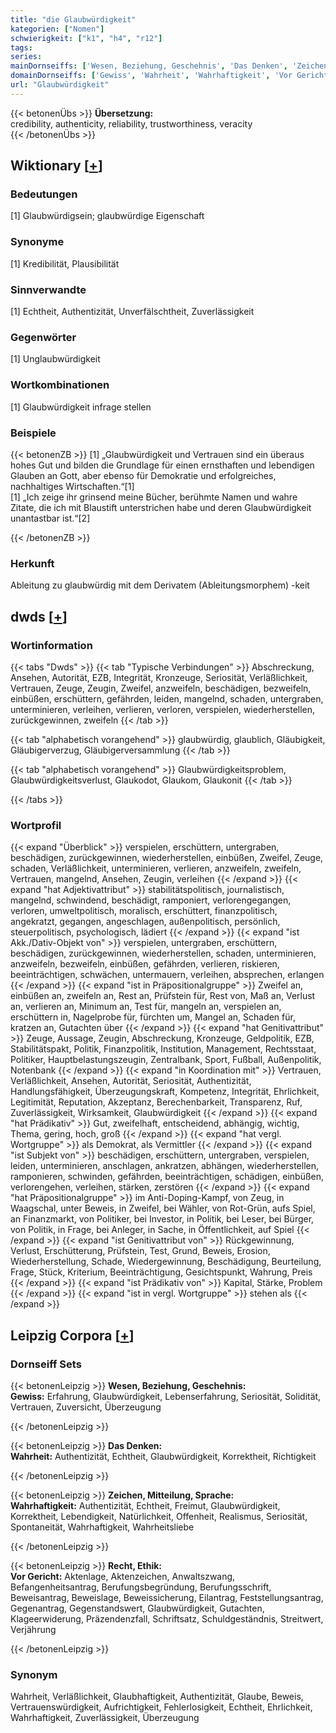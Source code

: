 ```yaml
---
title: "die Glaubwürdigkeit"
kategorien: ["Nomen"]
schwierigkeit: ["k1", "h4", "r12"]
tags:
series:
mainDornseiffs: ['Wesen, Beziehung, Geschehnis', 'Das Denken', 'Zeichen, Mitteilung, Sprache', 'Recht, Ethik']
domainDornseiffs: ['Gewiss', 'Wahrheit', 'Wahrhaftigkeit', 'Vor Gericht']
url: "Glaubwürdigkeit"
---
```


{{< betonenÜbs >}}
**Übersetzung:**  
credibility, authenticity, reliability, trustworthiness, veracity  
{{< /betonenÜbs >}}

## Wiktionary [[+](https://de.wiktionary.org/wiki/Glaubwürdigkeit)]

### Bedeutungen
[1] Glaubwürdigsein; glaubwürdige Eigenschaft  

### Synonyme
[1] Kredibilität, Plausibilität  

### Sinnverwandte
[1] Echtheit, Authentizität, Unverfälschtheit, Zuverlässigkeit  

### Gegenwörter
[1] Unglaubwürdigkeit  

### Wortkombinationen
[1] Glaubwürdigkeit infrage stellen  

### Beispiele
{{< betonenZB >}}
[1] „Glaubwürdigkeit und Vertrauen sind ein überaus hohes Gut und bilden die Grundlage für einen ernsthaften und lebendigen Glauben an Gott, aber ebenso für Demokratie und erfolgreiches, nachhaltiges Wirtschaften.“[1]  
[1] „Ich zeige ihr grinsend meine Bücher, berühmte Namen und wahre Zitate, die ich mit Blaustift unterstrichen habe und deren Glaubwürdigkeit unantastbar ist.“[2]  

{{< /betonenZB >}}
### Herkunft
Ableitung zu glaubwürdig mit dem Derivatem (Ableitungsmorphem) -keit  



## dwds [[+](https://www.dwds.de/wb/Glaubwürdigkeit)]

### Wortinformation
{{< tabs "Dwds" >}}
{{< tab "Typische Verbindungen" >}}
Abschreckung, Ansehen, Autorität, EZB, Integrität, Kronzeuge, Seriosität, Verläßlichkeit, Vertrauen, Zeuge, Zeugin, Zweifel, anzweifeln, beschädigen, bezweifeln, einbüßen, erschüttern, gefährden, leiden, mangelnd, schaden, untergraben, unterminieren, verleihen, verlieren, verloren, verspielen, wiederherstellen, zurückgewinnen, zweifeln
{{< /tab >}}

{{< tab "alphabetisch vorangehend" >}}
glaubwürdig, glaublich, Gläubigkeit, Gläubigerverzug, Gläubigerversammlung
{{< /tab >}}

{{< tab "alphabetisch vorangehend" >}}
Glaubwürdigkeitsproblem, Glaubwürdigkeitsverlust, Glaukodot, Glaukom, Glaukonit
{{< /tab >}}

{{< /tabs >}}

### Wortprofil
{{< expand "Überblick" >}} verspielen, erschüttern, untergraben, beschädigen, zurückgewinnen, wiederherstellen, einbüßen, Zweifel, Zeuge, schaden, Verläßlichkeit, unterminieren, verlieren, anzweifeln, zweifeln, Vertrauen, mangelnd, Ansehen, Zeugin, verleihen {{< /expand >}}
{{< expand "hat Adjektivattribut" >}} stabilitätspolitisch, journalistisch, mangelnd, schwindend, beschädigt, ramponiert, verlorengegangen, verloren, umweltpolitisch, moralisch, erschüttert, finanzpolitisch, angekratzt, gegangen, angeschlagen, außenpolitisch, persönlich, steuerpolitisch, psychologisch, lädiert {{< /expand >}}
{{< expand "ist Akk./Dativ-Objekt von" >}} verspielen, untergraben, erschüttern, beschädigen, zurückgewinnen, wiederherstellen, schaden, unterminieren, anzweifeln, bezweifeln, einbüßen, gefährden, verlieren, riskieren, beeinträchtigen, schwächen, untermauern, verleihen, absprechen, erlangen {{< /expand >}}
{{< expand "ist in Präpositionalgruppe" >}} Zweifel an, einbüßen an, zweifeln an, Rest an, Prüfstein für, Rest von, Maß an, Verlust an, verlieren an, Minimum an, Test für, mangeln an, verspielen an, erschüttern in, Nagelprobe für, fürchten um, Mangel an, Schaden für, kratzen an, Gutachten über {{< /expand >}}
{{< expand "hat Genitivattribut" >}} Zeuge, Aussage, Zeugin, Abschreckung, Kronzeuge, Geldpolitik, EZB, Stabilitätspakt, Politik, Finanzpolitik, Institution, Management, Rechtsstaat, Politiker, Hauptbelastungszeugin, Zentralbank, Sport, Fußball, Außenpolitik, Notenbank {{< /expand >}}
{{< expand "in Koordination mit" >}} Vertrauen, Verläßlichkeit, Ansehen, Autorität, Seriosität, Authentizität, Handlungsfähigkeit, Überzeugungskraft, Kompetenz, Integrität, Ehrlichkeit, Legitimität, Reputation, Akzeptanz, Berechenbarkeit, Transparenz, Ruf, Zuverlässigkeit, Wirksamkeit, Glaubwürdigkeit {{< /expand >}}
{{< expand "hat Prädikativ" >}} Gut, zweifelhaft, entscheidend, abhängig, wichtig, Thema, gering, hoch, groß {{< /expand >}}
{{< expand "hat vergl. Wortgruppe" >}} als Demokrat, als Vermittler {{< /expand >}}
{{< expand "ist Subjekt von" >}} beschädigen, erschüttern, untergraben, verspielen, leiden, unterminieren, anschlagen, ankratzen, abhängen, wiederherstellen, ramponieren, schwinden, gefährden, beeinträchtigen, schädigen, einbüßen, verlorengehen, verleihen, stärken, zerstören {{< /expand >}}
{{< expand "hat Präpositionalgruppe" >}} im Anti-Doping-Kampf, von Zeug, in Waagschal, unter Beweis, in Zweifel, bei Wähler, von Rot-Grün, aufs Spiel, an Finanzmarkt, von Politiker, bei Investor, in Politik, bei Leser, bei Bürger, von Politik, in Frage, bei Anleger, in Sache, in Öffentlichkeit, auf Spiel {{< /expand >}}
{{< expand "ist Genitivattribut von" >}} Rückgewinnung, Verlust, Erschütterung, Prüfstein, Test, Grund, Beweis, Erosion, Wiederherstellung, Schade, Wiedergewinnung, Beschädigung, Beurteilung, Frage, Stück, Kriterium, Beeinträchtigung, Gesichtspunkt, Wahrung, Preis {{< /expand >}}
{{< expand "ist Prädikativ von" >}} Kapital, Stärke, Problem {{< /expand >}}
{{< expand "ist in vergl. Wortgruppe" >}} stehen als {{< /expand >}}

## Leipzig Corpora [[+](https://corpora.uni-leipzig.de/en/res?word=Glaubwürdigkeit&corpusId=deu_newscrawl-public_2018)]

### Dornseiff Sets
{{< betonenLeipzig >}}
**Wesen, Beziehung, Geschehnis:**  
**Gewiss:** Erfahrung, Glaubwürdigkeit, Lebenserfahrung, Seriosität, Solidität, Vertrauen, Zuversicht, Überzeugung  

{{< /betonenLeipzig >}}


{{< betonenLeipzig >}}
**Das Denken:**  
**Wahrheit:** Authentizität, Echtheit, Glaubwürdigkeit, Korrektheit, Richtigkeit  

{{< /betonenLeipzig >}}


{{< betonenLeipzig >}}
**Zeichen, Mitteilung, Sprache:**  
**Wahrhaftigkeit:** Authentizität, Echtheit, Freimut, Glaubwürdigkeit, Korrektheit, Lebendigkeit, Natürlichkeit, Offenheit, Realismus, Seriosität, Spontaneität, Wahrhaftigkeit, Wahrheitsliebe  

{{< /betonenLeipzig >}}


{{< betonenLeipzig >}}
**Recht, Ethik:**  
**Vor Gericht:** Aktenlage, Aktenzeichen, Anwaltszwang, Befangenheitsantrag, Berufungsbegründung, Berufungsschrift, Beweisantrag, Beweislage, Beweissicherung, Eilantrag, Feststellungsantrag, Gegenantrag, Gegenstandswert, Glaubwürdigkeit, Gutachten, Klageerwiderung, Präzendenzfall, Schriftsatz, Schuldgeständnis, Streitwert, Verjährung  

{{< /betonenLeipzig >}}

### Synonym
Wahrheit, Verläßlichkeit, Glaubhaftigkeit, Authentizität, Glaube, Beweis, Vertrauenswürdigkeit, Aufrichtigkeit, Fehlerlosigkeit, Echtheit, Ehrlichkeit, Wahrhaftigkeit, Zuverlässigkeit, Überzeugung

